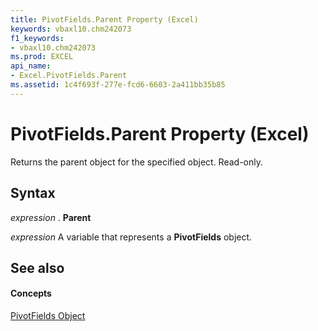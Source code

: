 ```yaml
---
title: PivotFields.Parent Property (Excel)
keywords: vbaxl10.chm242073
f1_keywords:
- vbaxl10.chm242073
ms.prod: EXCEL
api_name:
- Excel.PivotFields.Parent
ms.assetid: 1c4f693f-277e-fcd6-6603-2a411bb35b85
---
```



# PivotFields.Parent Property (Excel)

Returns the parent object for the specified object. Read-only.


## Syntax

 _expression_ . **Parent**

 _expression_ A variable that represents a **PivotFields** object.


## See also


#### Concepts


[PivotFields Object](pivotfields-object-excel.md)

